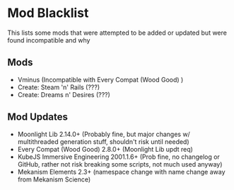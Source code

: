 # Mod Blacklist
This lists some mods that were attempted to be added or updated but were found incompatible and why

## Mods
- Vminus (Incompatible with Every Compat (Wood Good) )
- Create: Steam 'n' Rails (???)
- Create: Dreams n' Desires (???)

## Mod Updates
- Moonlight Lib 2.14.0+ (Probably fine, but major changes w/ multithreaded generation stuff, shouldn't risk until needed)
- Every Compat (Wood Good) 2.8.0+ (Moonlight Lib updt req)
- KubeJS Immersive Engineering 2001.1.6+ (Prob fine, no changelog or GitHub, rather not risk breaking some scripts, not much used anyway)
- Mekanism Elements 2.3+ (namespace change with name change away from Mekanism Science)